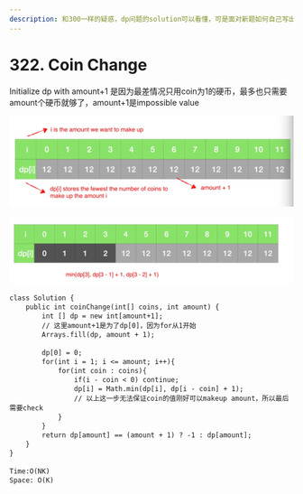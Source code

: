 ```yaml
---
description: 和300一样的疑惑，dp问题的solution可以看懂，可是面对新题如何自己写出来？
---
```


# 322. Coin Change

Initialize dp with amount+1 是因为最差情况只用coin为1的硬币，最多也只需要amount个硬币就够了，amount+1是impossible value

![](<../../.gitbook/assets/image (43) (1).png>)

![](<../../.gitbook/assets/image (44) (1).png>)

```
class Solution {
    public int coinChange(int[] coins, int amount) {
        int [] dp = new int[amount+1];
        // 这里amount+1是为了dp[0]，因为for从1开始
        Arrays.fill(dp, amount + 1);
        
        dp[0] = 0;
        for(int i = 1; i <= amount; i++){
            for(int coin : coins){
                if(i - coin < 0) continue;
                dp[i] = Math.min(dp[i], dp[i - coin] + 1);
                // 以上这一步无法保证coin的值刚好可以makeup amount，所以最后需要check
            }
        }
        return dp[amount] == (amount + 1) ? -1 : dp[amount];
    }
}

Time:O(NK)
Space: O(K)
```
